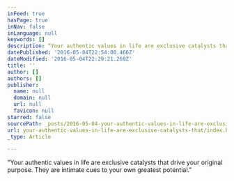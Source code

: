 ```yaml
---
inFeed: true
hasPage: true
inNav: false
inLanguage: null
keywords: []
description: “Your authentic values in life are exclusive catalysts that drive your original purpose. They are intimate cues to your own greatest potential.”
datePublished: '2016-05-04T22:54:00.466Z'
dateModified: '2016-05-04T22:29:21.269Z'
title: ''
author: []
authors: []
publisher:
  name: null
  domain: null
  url: null
  favicon: null
starred: false
sourcePath: _posts/2016-05-04-your-authentic-values-in-life-are-exclusive-catalysts-that.md
url: your-authentic-values-in-life-are-exclusive-catalysts-that/index.html
_type: Article

---
```

"Your authentic values in life are exclusive catalysts that drive your original purpose. They are intimate cues to your own greatest potential."